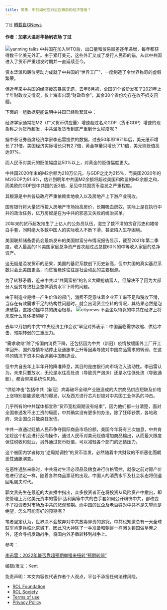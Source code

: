 ```yaml
---
title: 聚焦：中共如何应对近在眼前的经济雪崩？
---
```

`丁过` [轉載自GNews](https://gnews.org/zh-hans/1860558/)

#### 作者：加拿大温哥华扬帆农场 丁过
![](https://assets.gnews.org/wp-content/uploads/2022/01/image-196.jpeg)yanming talks
中共国在加入WTO后，出口量和贸易顺差逐年递增，每年都获得数千亿美元外汇。由于紧盯美元，这些外汇又成了发行人民币的锚，从此中共国进入了货币严重超发时期并一直延续至今。

资本泛滥和廉价劳动力成就了中共国的“世界工厂”，一度制造了令世界称奇的虚假繁荣。

但近年来中共国的经济疲态暴露无遗，去年8月初，全国31个省份发布了2021年上半年财政收支情况，仅上海市出现“财政盈余”，其余30个省份均存在收不抵支问题。

下面的一组数据更能说明中共国已经败絮其中：

经济学家通常把M2（广义货币供应量）增速超过名义GDP（货币GDP）增速的现象称之为货币超发，中共滥发货币到底严重到什么程度呢？

据中泰证券首席经济学家李迅雷提供的数据，过去50年即1971年后，美元纸币增长了21倍，美国经济实际增长只有2.7倍，黄金存量只增长了1.1倍，美元则贬值高达97%。

而人民币对美元的贬值幅度达50%以上，对黄金的贬值幅度更大。

中共国2020年末的M2余额为218万亿元，与GDP之比为215%，而美国2020年的M2/GDP为91.6%，估计到明年中共国M2余额将超过美国和欧盟的M2余额之和，而美欧的GDP是中共国的近3倍，足见中共国货币滥发之严重程度。

其根源是中共各级政府严重依赖卖地收入以及房地产上下游产业税收。

国有银行将大量货币投入房地产市场抬高房价，长期吸血房奴，实际上是在执行中共的政治任务，亿万房奴是在为中共的邪恶又失败的统治买单。

20年来的货币超发摧生了上亿人的公务员队伍，滋生了数不清的贪官污吏和裙带白手套，同时绝大多数中国人的实际收入不断下滑，甚至陷入生存困境。

美国联邦储备委员会最新发布的美国财富分布情况报告显示，截至2021年第二季度，收入最高的1%美国家庭总净资产首次超过占总数60%的中等收入家庭的总净资产。

这无疑是滥发货币的恶果，美国的基尼系数创下历史新高，但中共国的真实基尼系数只会比美国更高，而贫富悬殊往往是社会动乱的主要根源。

为了转移矛盾，近来中共以“共同富裕”的名义大肆抢劫富人，但解决不了因为大部分人返贫导致社会整体消费水平下降的问题。

由于制造业是唯一产生价值的部门，消费不足意味着企业开工率不足和税收下滑，当存在有效需求不足的结构性问题时，就会出现资金空转的情况，其结果必然是泡沫破裂，直接动摇中共的统治根基。
![](https://assets.gnews.org/wp-content/uploads/2022/01/IMG_0373.jpeg)citynews
不会坐以待毙的中共在经济上将釆取什么具体措施呢？

去年12月初的中共“中央经济工作会议”罕见对外表示：中国面临需求收缩、供给冲击、预期转弱的三重压力。

“需求收缩”除了指国内消费下降，还包括因为中共（新冠）疫情放缓国外工厂开工率回升、国外疫情补贴停止及通胀率上升等因素导致对中国商品需求的转弱，在这样的情况下资本只会逃离中国制造业。

但中共自去年上半年开始降准降息，其目的是由银行向市场注入流动性。李迅雷认为，未来只要放水，无论是水往高处流（导致资产泡沫）还是水往低处流（导致通胀），都会带来系统性风险。

“供给冲击”包括中共（新冠）病毒破坏全球产业链造成的大宗商品供应短缺及价格上涨特别是能源危机的爆发，以及西方进行芯片封锁对中共国工业体系的冲击。

几乎所有的中共媒体都宣称“货币宽松周期没有结束”，因为他们都十分清楚，面对全国普通发不出工资的局面，中共确实没有更多的办法，除了狂印钞票，各地政府、央企国企只能疯狂发债。

中共一直通过贬值人民币争夺国际商品市场份额，美国今年将有三次加息，中共肯定趁这个机会进行反向操作，通过人民币对美元贬值增加商品输出，从而最大限度保住税收和就业，另外通过货币贬值，可以减轻各个部门的还债压力。

这个被囯内学者称为“逆周期调控”的货币滥发，必然随着中共财政的不断恶化而朝恶性通胀演变。

在恶性通胀来临时，中共将对生活必须品及粮食进行价格管控，就像之前对房产价格进行锁定一样。随着各种商品票证的出现，中国人的消费水平及社会状态将倒退回毛屠夫时代。

郭文贵先生在最近的大直播中指出，众多投资者正在将投资从风险资产中撒出，即使管理上万亿美元资本的雷伊.达利奥等中共的白手套如何公开粉饰中共，都改变不了投资者对市场及中共的悲观预期。而中国的民企及老百姓对中共不是失望而是绝望，怎么可能有好的预期呢？

笔者坚定认为，世界决不会放弃对中共放毒罪责的追究，中共也知道总有一天全球联军肯定兵临北京城下，因此习大神除了一手准备和朝鲜一样闭关锁国做皇帝之外，还会寻机发动战争，将国内外矛盾转移到战争上。

参考：

[李迅雷：2022年能否靠超预期举措来扭转“预期转弱”](https://m.jiemian.com/article/6941536.html)

编辑/发文：Kent

 

免责声明：本文内容仅代表作者个人观点，平台不承担任何法律风险。

- [ROL Foundation](https://rolfoundation.org/)
- [ROL Society](https://rolsociety.org/)
- [Terms of use](https://gnews.org/terms-of-use-3/)
- [Privacy Policy](https://gnews.org/privacy-policy/)
